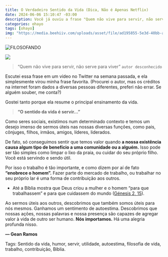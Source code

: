 ```yaml
---
title: O Verdadeiro Sentido da Vida (Dica, Não é Apenas Netflix)
date: 2024-06-06 15:10:47 -03:00
description: Você já ouviu a frase "Quem não vive para servir, não serve para viver"? Se não, prepare-se para uma dose de sabedoria! exploraremos a importância de ser útil.
categories: ohayo
tags: [ohayo]
img: "https://media.beehiiv.com/uploads/asset/file/ad195855-5e3d-40bb-aba3-afebd863cac3/_-208.jpg"
---
```



![FILOSOFANDO](https://cdn.jsdelivr.net/gh/geanramos/files/img/filosofando.png)


![](https://media.beehiiv.com/uploads/asset/file/ad195855-5e3d-40bb-aba3-afebd863cac3/_-208.jpg)

> “Quem não vive para servir, não serve para viver” 
> `autor desconhecido`

Escutei essa frase em um vídeo no Twitter na semana passada, e ela simplesmente virou minha frase favorita. (Procurei o autor, mas os créditos na internet foram dados a diversas pessoas diferentes, preferi não errar. 
Se alguém souber, me conta?)

Gostei tanto porque ela resume o principal ensinamento da vida.

>    **“O sentido da vida é servir…”**

Como seres sociais, existimos num determinado contexto e temos um desejo imenso de sermos úteis nas nossas diversas funções, como pais, cônjuges, filhos, irmãos, amigos, líderes, liderados.

De fato, só conseguimos sentir que temos valor quando  **a nossa existência causa algum tipo de benefício a uma comunidade ou a alguém.**  Isso pode ser tão simples como limpar o lixo da praia, ou cuidar do seu próprio filho. Você está servindo e sendo útil.

Por isso o trabalho é tão importante, e como dizem por aí de fato **“enobrece o homem”.** Fazer parte do mercado de trabalho, ou trabalhar no seu próprio lar é uma forma de contribuição aos outros.

-   Até a Bíblia mostra que Deus criou a mulher e o homem “para que trabalhassem” e para que cuidassem do mundo ([Génesis 2, 15](https://www.google.com/search?q=G%C3%A9nesis%202:A15)).

Ao sermos úteis aos outros, descobrimos que também somos úteis para nós mesmos. Ganhamos um sentimento de autoestima. Descobrimos que nossas ações, nossas palavras e nossa presença são capazes de agregar valor à vida de outro ser humano.  **Nós importamos.**  Há uma alegria profunda nisso.

**— Gean Ramos**

Tags: Sentido da vida, humor, servir, utilidade, autoestima, filosofia de vida, trabalho, contribuição, Bíblia.